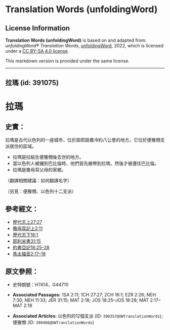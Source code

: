 # Translation Words (unfoldingWord)

## License Information

**Translation Words (unfoldingWord)** is based on and adapted from: _unfoldingWord® Translation Words_, [unfoldingWord](https://unfoldingword.org/utw), 2022, which is licensed under a [CC BY-SA 4.0 license](https://creativecommons.org/licenses/by-sa/4.0/legalcode.en).

This markdown version is provided under the same license.



--------------------------------

## 拉瑪 (id: 391075)

拉瑪
==

史實：
---

拉瑪是古代以色列的一座城市，位於距耶路撒冷約八公里的地方。它位於便雅憫支派居住的區域。

* 拉瑪是拉結生便雅憫後去世的地方。
* 當以色列人被擄到巴比倫時，他們首先被帶到拉瑪，然後才被遷往巴比倫。
* 拉瑪是撒母耳父母的家鄉。

（翻譯相關建議：如何翻譯名字）

（另見：便雅憫、以色列十二支派）

參考經文：
-----

* [歷代志上27:27](https://ref.ly/1Chr27:27)
* [撒母耳記上2:11](https://ref.ly/1Sam2:11)
* [歷代志下16:1](https://ref.ly/2Chr16:1)
* [耶利米書31:15](https://ref.ly/Jer31:15)
* [約書亞記18:25–28](https://ref.ly/Josh18:25-Josh18:28)
* [馬太福音2:17–18](https://ref.ly/Matt2:17-Matt2:18)

原文參照：
-----

* 史特朗號：H7414，G44710

* **Associated Passages:** 1SA 2:11; 1CH 27:27; 2CH 16:1; EZR 2:26; NEH 7:30; NEH 11:33; JER 31:15; MAT 2:18; JOS 18:25–JOS 18:28; MAT 2:17–MAT 2:18
* **Associated Articles:** 以色列的12個支派 (ID: `390357@UWTranslationWords`); 便雅憫 (ID: `390466@UWTranslationWords`)

